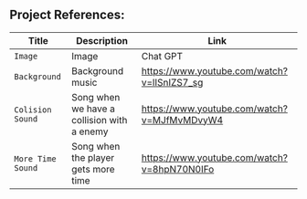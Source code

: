 ## Project References:


| Title | Description | Link |
| ----- | ----------- | ---- |
| `Image` | Image | Chat GPT
| `Background` | Background music | https://www.youtube.com/watch?v=lISnIZS7_sg
| `Colision Sound` | Song when we have a collision with a enemy | https://www.youtube.com/watch?v=MJfMvMDvyW4
| `More Time Sound` | Song when the player gets more time | https://www.youtube.com/watch?v=8hpN70N0IFo



